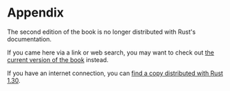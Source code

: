 # Appendix

The second edition of the book is no longer distributed with Rust's documentation.

If you came here via a link or web search, you may want to check out [the current
version of the book](../appendix-00.md) instead.

If you have an internet connection, you can [find a copy distributed with
Rust
1.30](https://doc.rust-lang.org/1.30.0/book/second-edition/appendix-00.html).